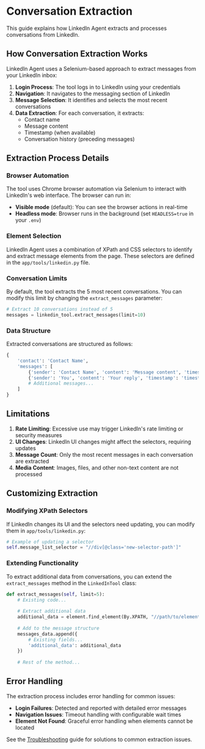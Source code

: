 # Conversation Extraction

This guide explains how LinkedIn Agent extracts and processes conversations from LinkedIn.

## How Conversation Extraction Works

LinkedIn Agent uses a Selenium-based approach to extract messages from your LinkedIn inbox:

1. **Login Process**: The tool logs in to LinkedIn using your credentials
2. **Navigation**: It navigates to the messaging section of LinkedIn
3. **Message Selection**: It identifies and selects the most recent conversations
4. **Data Extraction**: For each conversation, it extracts:
   - Contact name
   - Message content
   - Timestamp (when available)
   - Conversation history (preceding messages)

## Extraction Process Details

### Browser Automation

The tool uses Chrome browser automation via Selenium to interact with LinkedIn's web interface. The browser can run in:

- **Visible mode** (default): You can see the browser actions in real-time
- **Headless mode**: Browser runs in the background (set `HEADLESS=true` in your `.env`)

### Element Selection

LinkedIn Agent uses a combination of XPath and CSS selectors to identify and extract message elements from the page. These selectors are defined in the `app/tools/linkedin.py` file.

### Conversation Limits

By default, the tool extracts the 5 most recent conversations. You can modify this limit by changing the `extract_messages` parameter:

```python
# Extract 10 conversations instead of 5
messages = linkedin_tool.extract_messages(limit=10)
```

### Data Structure

Extracted conversations are structured as follows:

```python
{
    'contact': 'Contact Name',
    'messages': [
        {'sender': 'Contact Name', 'content': 'Message content', 'timestamp': 'timestamp'},
        {'sender': 'You', 'content': 'Your reply', 'timestamp': 'timestamp'},
        # Additional messages...
    ]
}
```

## Limitations

1. **Rate Limiting**: Excessive use may trigger LinkedIn's rate limiting or security measures
2. **UI Changes**: LinkedIn UI changes might affect the selectors, requiring updates
3. **Message Count**: Only the most recent messages in each conversation are extracted
4. **Media Content**: Images, files, and other non-text content are not processed

## Customizing Extraction

### Modifying XPath Selectors

If LinkedIn changes its UI and the selectors need updating, you can modify them in `app/tools/linkedin.py`:

```python
# Example of updating a selector
self.message_list_selector = "//div[@class='new-selector-path']"
```

### Extending Functionality

To extract additional data from conversations, you can extend the `extract_messages` method in the `LinkedInTool` class:

```python
def extract_messages(self, limit=5):
    # Existing code...
    
    # Extract additional data
    additional_data = element.find_element(By.XPATH, "//path/to/element").text
    
    # Add to the message structure
    messages_data.append({
        # Existing fields...
        'additional_data': additional_data
    })
    
    # Rest of the method...
```

## Error Handling

The extraction process includes error handling for common issues:

- **Login Failures**: Detected and reported with detailed error messages
- **Navigation Issues**: Timeout handling with configurable wait times
- **Element Not Found**: Graceful error handling when elements cannot be located

See the [Troubleshooting](./troubleshooting.md) guide for solutions to common extraction issues.
